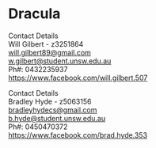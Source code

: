 # Dracula

Contact Details<br>
Will Gilbert - z3251864<br>
will.gilbert89@gmail.com<br>
w.gilbert@student.unsw.edu.au<br>
Ph#: 0432235937<br>
https://www.facebook.com/will.gilbert.507<br>

Contact Details<br>
Bradley Hyde - z5063156<br>
bradleyhydecs@gmail.com<br>
b.hyde@student.unsw.edu.au<br>
Ph#: 0450470372<br>
https://www.facebook.com/brad.hyde.353<br>


